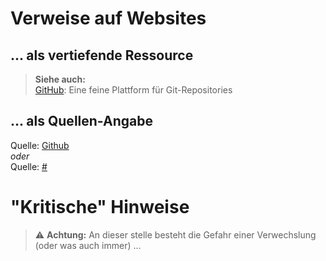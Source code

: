 # Verweise auf Websites


## ... als vertiefende Ressource
> **Siehe auch:**  
> [GitHub](https://www.github.com): Eine feine Plattform für Git-Repositories


## ... als Quellen-Angabe
Quelle: [Github](https://www.github.com)  
_oder_  
Quelle: [#](https://www.github.com)


# "Kritische" Hinweise

> :warning: **Achtung:** An dieser stelle besteht die Gefahr einer Verwechslung (oder was auch immer) ...